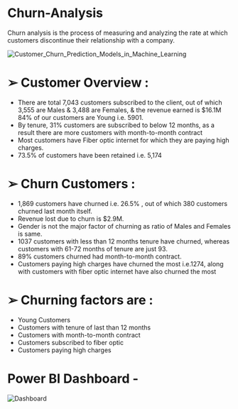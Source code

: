 # Churn-Analysis
Churn analysis is the process of measuring and analyzing the rate at which customers discontinue their relationship with a company. 

![Customer_Churn_Prediction_Models_in_Machine_Learning](https://github.com/sakshisiri/Churn-Analysis/assets/117391410/01a41028-1a38-40d4-9f48-f6344602ea6b)

# ➢ Customer Overview :
*  There are total 7,043 customers subscribed to the client, out of which 3,555 are Males & 3,488 are Females, & the revenue earned is $16.1M 84% of our customers are Young i.e. 5901.
* By tenure, 31% customers are subscribed to below 12 months, as a result there are more customers with month-to-month contract
* Most customers have Fiber optic internet for which they are paying high charges.
* 73.5% of customers have been retained i.e. 5,174

# ➢ Churn Customers :
* 1,869 customers have churned i.e. 26.5% , out of which 380 customers churned last month itself.
* Revenue lost due to churn is $2.9M.
* Gender is not the major factor of churning as ratio of Males and Females is same.
* 1037 customers with less than 12 months tenure have churned, whereas customers with 61-72 months of tenure are just 93.
* 89% customers churned had month-to-month contract.
* Customers paying high charges have churned the most i.e.1274, along with customers with fiber optic internet have also churned the most

# ➢ Churning factors are :
* Young Customers
* Customers with tenure of last than 12 months
* Customers with month-to-month contract
* Customers subscribed to fiber optic
* Customers paying high charges

# Power BI Dashboard - 
![Dashboard](https://github.com/sakshisiri/Churn-Analysis/assets/117391410/257ac389-e9aa-490b-9aa0-f18c265eda0e)

